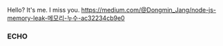 Hello?
It's me.
I miss you.
https://medium.com/@Dongmin_Jang/node-js-memory-leak-메모리-누수-ac32234cb9e0
### ECHO
